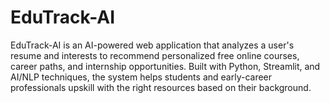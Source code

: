 # EduTrack-AI
EduTrack-AI is an AI-powered web application that analyzes a user's resume and interests to recommend personalized free online courses, career paths, and internship opportunities.  Built with Python, Streamlit, and AI/NLP techniques, the system helps students and early-career professionals upskill with the right resources based on their background.
